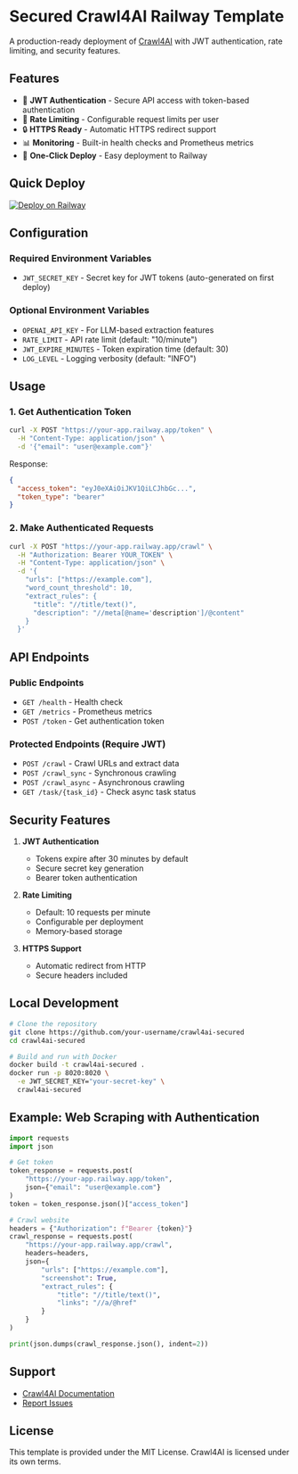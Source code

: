 # Secured Crawl4AI Railway Template

A production-ready deployment of [Crawl4AI](https://github.com/unclecode/crawl4ai) with JWT authentication, rate limiting, and security features.

## Features

- 🔐 **JWT Authentication** - Secure API access with token-based authentication
- 🚦 **Rate Limiting** - Configurable request limits per user
- 🔒 **HTTPS Ready** - Automatic HTTPS redirect support
- 📊 **Monitoring** - Built-in health checks and Prometheus metrics
- 🚀 **One-Click Deploy** - Easy deployment to Railway

## Quick Deploy

[![Deploy on Railway](https://railway.app/button.svg)](https://railway.app/template/crawl4ai-secured)

## Configuration

### Required Environment Variables

- `JWT_SECRET_KEY` - Secret key for JWT tokens (auto-generated on first deploy)

### Optional Environment Variables

- `OPENAI_API_KEY` - For LLM-based extraction features
- `RATE_LIMIT` - API rate limit (default: "10/minute")
- `JWT_EXPIRE_MINUTES` - Token expiration time (default: 30)
- `LOG_LEVEL` - Logging verbosity (default: "INFO")

## Usage

### 1. Get Authentication Token

```bash
curl -X POST "https://your-app.railway.app/token" \
  -H "Content-Type: application/json" \
  -d '{"email": "user@example.com"}'
```

Response:
```json
{
  "access_token": "eyJ0eXAiOiJKV1QiLCJhbGc...",
  "token_type": "bearer"
}
```

### 2. Make Authenticated Requests

```bash
curl -X POST "https://your-app.railway.app/crawl" \
  -H "Authorization: Bearer YOUR_TOKEN" \
  -H "Content-Type: application/json" \
  -d '{
    "urls": ["https://example.com"],
    "word_count_threshold": 10,
    "extract_rules": {
      "title": "//title/text()",
      "description": "//meta[@name='description']/@content"
    }
  }'
```

## API Endpoints

### Public Endpoints
- `GET /health` - Health check
- `GET /metrics` - Prometheus metrics
- `POST /token` - Get authentication token

### Protected Endpoints (Require JWT)
- `POST /crawl` - Crawl URLs and extract data
- `POST /crawl_sync` - Synchronous crawling
- `POST /crawl_async` - Asynchronous crawling
- `GET /task/{task_id}` - Check async task status

## Security Features

1. **JWT Authentication**
   - Tokens expire after 30 minutes by default
   - Secure secret key generation
   - Bearer token authentication

2. **Rate Limiting**
   - Default: 10 requests per minute
   - Configurable per deployment
   - Memory-based storage

3. **HTTPS Support**
   - Automatic redirect from HTTP
   - Secure headers included

## Local Development

```bash
# Clone the repository
git clone https://github.com/your-username/crawl4ai-secured
cd crawl4ai-secured

# Build and run with Docker
docker build -t crawl4ai-secured .
docker run -p 8020:8020 \
  -e JWT_SECRET_KEY="your-secret-key" \
  crawl4ai-secured
```

## Example: Web Scraping with Authentication

```python
import requests
import json

# Get token
token_response = requests.post(
    "https://your-app.railway.app/token",
    json={"email": "user@example.com"}
)
token = token_response.json()["access_token"]

# Crawl website
headers = {"Authorization": f"Bearer {token}"}
crawl_response = requests.post(
    "https://your-app.railway.app/crawl",
    headers=headers,
    json={
        "urls": ["https://example.com"],
        "screenshot": True,
        "extract_rules": {
            "title": "//title/text()",
            "links": "//a/@href"
        }
    }
)

print(json.dumps(crawl_response.json(), indent=2))
```

## Support

- [Crawl4AI Documentation](https://docs.crawl4ai.com)
- [Report Issues](https://github.com/your-username/crawl4ai-secured/issues)

## License

This template is provided under the MIT License. Crawl4AI is licensed under its own terms.